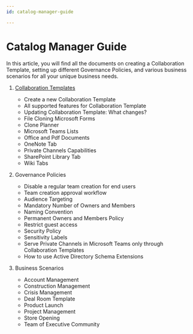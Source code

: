 ```yaml
---
id: catalog-manager-guide

---
```

# Catalog Manager Guide

In this article, you will find all the documents on creating a Collaboration Template, setting up different Governance Policies, and various business scenarios for all your unique business needs.

1. [Collaboration Templates](/catalog-manager-guide/collaboration-templates)
   * Create a new Collaboration Template 
   * All supported features for Collaboration Template 
   * Updating Collaboration Template: What changes? 
   * File Cloning Microsoft Forms 
   * Clone Planner 
   * Microsoft Teams Lists 
   * Office and Pdf Documents 
   * OneNote Tab 
   * Private Channels Capabilities 
   * SharePoint Library Tab 
   * Wiki Tabs
2. Governance Policies
   * Disable a regular team creation for end users 
   * Team creation approval workflow 
   * Audience Targeting 
   * Mandatory Number of Owners and Members 
   * Naming Convention 
   * Permanent Owners and Members Policy 
   * Restrict guest access 
   * Security Policy 
   * Sensitivity Labels 
   * Serve Private Channels in Microsoft Teams only through Collaboration Templates 
   * How to use Active Directory Schema Extensions
3. Business Scenarios
   
   * Account Management
   * Construction Management 
   * Crisis Management 
   * Deal Room Template 
   * Product Launch 
   * Project Management 
   * Store Opening 
   * Team of Executive Community